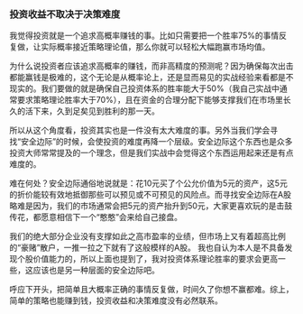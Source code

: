 ### 投资收益不取决于决策难度

我觉得投资就是一个追求高概率赚钱的事。比如只需要把一个胜率75%的事情反复做，让实际概率接近策略理论值，那么你就可以轻松大幅跑赢市场均值。

为什么说投资者应该追求高概率的赚钱，而非高精度的预测呢？因为确保每次出击都能赢钱是极难的，这个无论是从概率论上，还是显而易见的实战经验来看都是不现实的。我们要做的就是确保自己投资体系的胜率能大于50%（我自己实战中通常要求策略理论胜率大于70%），且在资金的合理分配下能够支撑我们在市场里长久的活下来，久到足矣见到胜利的那一天。

所以从这个角度看，投资其实也是一件没有太大难度的事。另外当我们学会寻找“安全边际”的时候，会使投资的难度再降一个层级。安全边际这个东西也是众多投资大师常常提及的一个理念，但是我们实战中会觉得这个东西运用起来还是有点难度的。

难在何处？安全边际通俗地说就是：花10元买了个公允价值为5元的资产，这5元的折价能较有效地抵御那些可以预见或不可预见的风险点。而寻找安全边际在A股略难是因为，我们的市场通常会把5元的资产抬升到50元，大家更喜欢玩的是击鼓传花，都愿意相信下一个“憨憨”会来给自己接盘。

我们的绝大部分企业没有支撑如此之高市盈率的业绩，但市场上又有着超高比例的“豪赌”散户，一推一拉之下就有了这般模样的A股。 我也自认为本人是不具备发现个股价值能力的，所以上面也提到了，我对投资体系理论胜率的要求会更高一些，这应该也是另一种层面的安全边际吧。

呼应下开头，把简单且大概率正确的事情反复做，时间久了你想不赢都难。综上，简单的策略也能赚到钱，投资收益和决策难度没有必然联系。